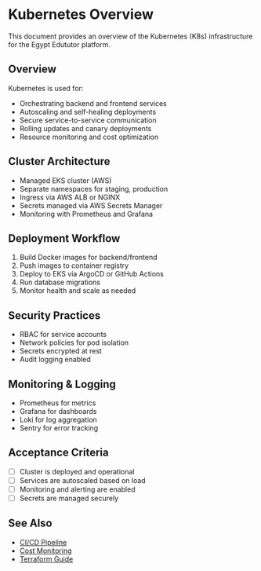 # Kubernetes Overview

This document provides an overview of the Kubernetes (K8s) infrastructure for the Egypt Edututor platform.

## Overview

Kubernetes is used for:
- Orchestrating backend and frontend services
- Autoscaling and self-healing deployments
- Secure service-to-service communication
- Rolling updates and canary deployments
- Resource monitoring and cost optimization

## Cluster Architecture
- Managed EKS cluster (AWS)
- Separate namespaces for staging, production
- Ingress via AWS ALB or NGINX
- Secrets managed via AWS Secrets Manager
- Monitoring with Prometheus and Grafana

## Deployment Workflow
1. Build Docker images for backend/frontend
2. Push images to container registry
3. Deploy to EKS via ArgoCD or GitHub Actions
4. Run database migrations
5. Monitor health and scale as needed

## Security Practices
- RBAC for service accounts
- Network policies for pod isolation
- Secrets encrypted at rest
- Audit logging enabled

## Monitoring & Logging
- Prometheus for metrics
- Grafana for dashboards
- Loki for log aggregation
- Sentry for error tracking

## Acceptance Criteria
- [ ] Cluster is deployed and operational
- [ ] Services are autoscaled based on load
- [ ] Monitoring and alerting are enabled
- [ ] Secrets are managed securely

## See Also
- [CI/CD Pipeline](CI_CD.md)
- [Cost Monitoring](COST_MONITORING.md)
- [Terraform Guide](TERRAFORM_GUIDE.md)

